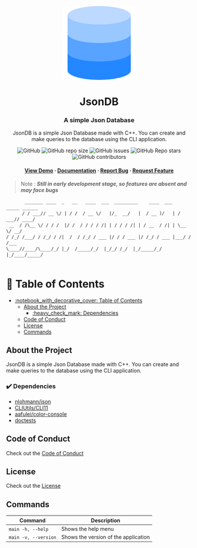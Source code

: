 <div align="center">
     <img src="./assets/database.png" width="200" height="200" alt="JsonDB">
     <h1> JsonDB </h1>
     <h3> A simple Json Database </h3>
     <p>JsonDB is a simple Json Database made with C++. You can create and make queries to the database using the CLI application.  </p>
     <img alt="GitHub" src="https://img.shields.io/github/license/iamBijoyKar/jsonDb?logo=github">
     <img alt="GitHub repo size" src="https://img.shields.io/github/repo-size/iamBijoyKar/jsonDb?logo=store">
     <img alt="GitHub issues" src="https://img.shields.io/github/issues/iamBijoyKar/jsonDb?logo=github">
     <img alt="GitHub Repo stars" src="https://img.shields.io/github/stars/iamBijoyKar/jsonDb?color=%23FF9EAA">
     <img alt="GitHub contributors" src="https://img.shields.io/github/contributors/iamBijoyKar/jsonDb?color=%2357C5B6">
     
<div>
     <h4>
          <a href="https://github.com/Louis3797/awesome-readme-template/">View Demo</a>
          <span> · </span>
          <a href="https://github.com/Louis3797/awesome-readme-template">Documentation</a>
          <span> · </span>
          <a href="https://github.com/Louis3797/awesome-readme-template/issues/">Report Bug</a>
          <span> · </span>
          <a href="https://github.com/Louis3797/awesome-readme-template/issues/">Request Feature</a>
     </h4>
</div>

</div>



> Note : ***Still in early development stage, so features are absent and may face bugs***

```
       _______ ____  _   __   ____  ___  _________    ____  ___   _____ ______
      / / ___// __ \/ | / /  / __ \/   |/_  __/   |  / __ )/   | / ___// ____/
 __  / /\__ \/ / / /  |/ /  / / / / /| | / / / /| | / __  / /| | \__ \/ __/   
/ /_/ /___/ / /_/ / /|  /  / /_/ / ___ |/ / / ___ |/ /_/ / ___ |___/ / /___   
\____//____/\____/_/ |_/  /_____/_/  |_/_/ /_/  |_/_____/_/  |_/____/_____/   
                                                                              
```

# :notebook_with_decorative_cover: Table of Contents

- [:notebook\_with\_decorative\_cover: Table of Contents](#notebook_with_decorative_cover-table-of-contents)
  - [About the Project](#about-the-project)
    - [:heavy\_check\_mark: Dependencies](#heavy_check_mark-dependencies)
  - [Code of Conduct](#code-of-conduct)
  - [License](#license)
  - [Commands](#commands)


##  About the Project

JsonDB is a simple Json Database made with C++. You can create and make queries to the database using the CLI application. 

### :heavy_check_mark: Dependencies 
- [nlohmann/json](https://github.com/nlohmann/json)
- [CLIUtils/CLI11](https://github.com/CLIUtils/CLI11)
- [aafulei/color-console](https://github.com/aafulei/color-console)
- [doctests](https://github.com/doctest/doctest)

## Code of Conduct 
Check out the [Code of Conduct](./CODE_OF_CONDUCT.md)

## License 
Check out the [License](./LICENSE.md)

## Commands 

| Command | Description |
|---------|-------------|
| `main -h, --help`  | Shows the help menu |
| `main -v, --version`  | Shows the version of the application |
